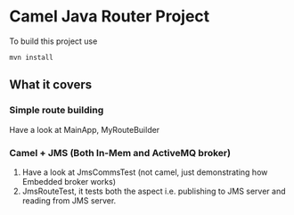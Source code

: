 # Camel Java Router Project

To build this project use

    mvn install

## What it covers
### Simple route building
Have a look at MainApp, MyRouteBuilder

### Camel + JMS (Both In-Mem and ActiveMQ broker)
1. Have a look at JmsCommsTest (not camel, just demonstrating how Embedded broker works)
1. JmsRouteTest, it tests both the aspect i.e. publishing to JMS server and reading from JMS server.
